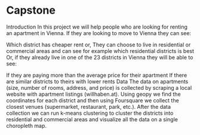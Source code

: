 # Capstone

Introduction
In this project we will help people who are looking for renting an apartment in Vienna. If they are looking to move to Vienna they can see:

Which district has cheaper rent or,
They can choose to live in residential or commercial areas and can see for example which residential districts is best
Or, if they already live in one of the 23 districts in Vienna they will be able to see:

If they are paying more than the average price for their apartment
If there are similar districts to theirs with lower rents
Data
The data on apartments (size, number of rooms, address, and price) is collected by scraping a local website with apartment listings (willhaben.at). Using geopy we find the coordinates for each district and then using Foursquare we collect the closest venues (supermarket, restaurant, park, etc.). After the data collection we can run k-means clustering to cluster the districts into residential and commercial areas and visualize all the data on a single choropleth map.
